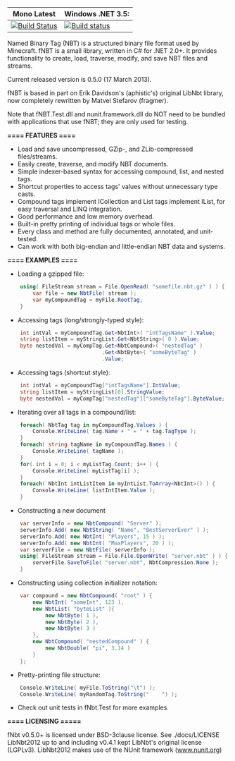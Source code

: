 **Mono Latest** | **Windows .NET 3.5:**
------------ | -------------
[![Build Status](https://travis-ci.org/MineLib/fNbt.svg)](https://travis-ci.org/MineLib/fNbt) | [![Build status](https://ci.appveyor.com/api/projects/status/iryer92htr239fxj?svg=true)](https://ci.appveyor.com/project/Aragas/fnbt)

Named Binary Tag (NBT) is a structured binary file format used by Minecraft.
fNBT is a small library, written in C# for .NET 2.0+. It provides functionality
to create, load, traverse, modify, and save NBT files and streams.

Current released version is 0.5.0 (17 March 2013).

fNBT is based in part on Erik Davidson's (aphistic's) original LibNbt library,
now completely rewritten by Matvei Stefarov (fragmer).

Note that fNBT.Test.dll and nunit.framework.dll do NOT need to be bundled with
applications that use fNBT; they are only used for testing.


**==== FEATURES ====**
- Load and save uncompressed, GZip-, and ZLib-compressed files/streams.
- Easily create, traverse, and modify NBT documents.
- Simple indexer-based syntax for accessing compound, list, and nested tags.
- Shortcut properties to access tags' values without unnecessary type casts.
- Compound tags implement ICollection<T> and List tags implement IList<T>, for
    easy traversal and LINQ integration.
- Good performance and low memory overhead.
- Built-in pretty printing of individual tags or whole files.
- Every class and method are fully documented, annotated, and unit-tested.
- Can work with both big-endian and little-endian NBT data and systems.


**==== EXAMPLES ====**
- Loading a gzipped file:
``` csharp
    using( FileStream stream = File.OpenRead( "somefile.nbt.gz" ) ) {
        var file = new NbtFile( stream );
        var myCompoundTag = myFile.RootTag;
    }
```

- Accessing tags (long/strongly-typed style):
``` csharp
    int intVal = myCompoundTag.Get<NbtInt>( "intTagsName" ).Value;
    string listItem = myStringList.Get<NbtString>( 0 ).Value;
    byte nestedVal = myCompTag.Get<NbtCompound>( "nestedTag" )
                              .Get<NbtByte>( "someByteTag" )
                              .Value;
```

- Accessing tags (shortcut style):
``` csharp
    int intVal = myCompoundTag["intTagsName"].IntValue;
    string listItem = myStringList[0].StringValue;
    byte nestedVal = myCompTag["nestedTag"]["someByteTag"].ByteValue;
```

- Iterating over all tags in a compound/list:
``` csharp
    foreach( NbtTag tag in myCompoundTag.Values ) {
        Console.WriteLine( tag.Name + " = " + tag.TagType );
    }
    foreach( string tagName in myCompoundTag.Names ) {
        Console.WriteLine( tagName );
    }
    for( int i = 0; i < myListTag.Count; i++ ) {
        Console.WriteLine( myListTag[i] );
    }
    foreach( NbtInt intListItem in myIntList.ToArray<NbtInt>() ) {
        Console.WriteLine( listIntItem.Value );
    }
```

- Constructing a new document
``` csharp
    var serverInfo = new NbtCompound( "Server" );
    serverInfo.Add( new NbtString( "Name", "BestServerEver" ) );
    serverInfo.Add( new NbtInt( "Players", 15 ) );
    serverInfo.Add( new NbtInt( "MaxPlayers", 20 ) );
    var serverFile = new NbtFile( serverInfo );
    using( FileStream stream = File.File.OpenWrite( "server.nbt" ) ) {
        serverFile.SaveToFile( "server.nbt", NbtCompression.None );
    }
```

- Constructing using collection initializer notation:
``` csharp
    var compound = new NbtCompound( "root" ) {
        new NbtInt( "someInt", 123 ),
        new NbtList( "byteList" ){
            new NbtByte( 1 ),
            new NbtByte( 2 ),
            new NbtByte( 3 )
        },
        new NbtCompound( "nestedCompound" ) {
            new NbtDouble( "pi", 3.14 )
        }
    };
```

- Pretty-printing file structure:
``` csharp
    Console.WriteLine( myFile.ToString("\t") );
    Console.WriteLine( myRandomTag.ToString("    ") );
```

- Check out unit tests in fNbt.Test for more examples.



**==== LICENSING =====**

fNbt v0.5.0+ is licensed under BSD-3clause license. See ./docs/LICENSE
LibNbt2012 up to and including v0.4.1 kept LibNbt's original license (LGPLv3).
LibNbt2012 makes use of the NUnit framework (www.nunit.org)
